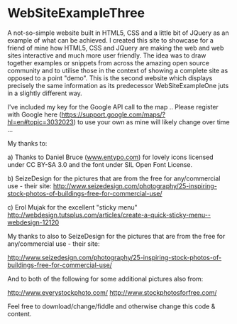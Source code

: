 WebSiteExampleThree
===================

A not-so-simple website built in HTML5, CSS and a little bit of JQuery as an example of what can be achieved. 
I created this site to showcase for a friend of mine how HTML5, CSS and JQuery are making the web and 
web sites interactive and much more user friendly. The idea was to draw together examples or snippets 
from across the amazing open source community and to utilise those in the context of showing a complete
site as opposed to a point "demo". This is the second website which displays precisely the same information
as its predecessor WebSiteExampleOne juts in a slightly different way.

I've included my key for the Google API call to the map .. Please register with 
Google here (https://support.google.com/maps/?hl=en#topic=3032023) to use your own
as mine will likely change over time ...

My thanks to:

a)  Thanks to Daniel Bruce (www.entypo.com) for lovely icons licensed under 
    CC BY-SA 3.0 and the font under SIL Open Font License.
    
b)  SeizeDesign for the pictures that are from the free for any/commercial use - their site:
    http://www.seizedesign.com/photography/25-inspiring-stock-photos-of-buildings-free-for-commercial-use/
    
c)  Erol Mujak for the excellent "sticky menu" 
    http://webdesign.tutsplus.com/articles/create-a-quick-sticky-menu--webdesign-12120

My thanks to also to SeizeDesign for the pictures that are from the free for any/commercial use - their site:
    
http://www.seizedesign.com/photography/25-inspiring-stock-photos-of-buildings-free-for-commercial-use/

And to both of the following for some additional pictures also from:
    
http://www.everystockphoto.com/
http://www.stockphotosforfree.com/

Feel free to download/change/fiddle and otherwise change this code & content.
